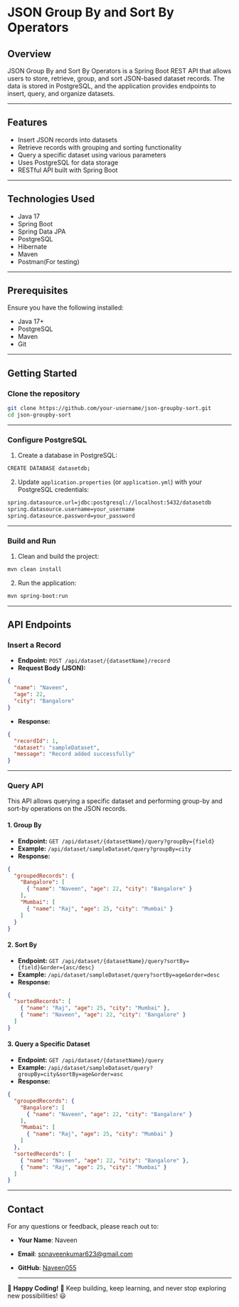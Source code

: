 # JSON Group By and Sort By Operators

## Overview
JSON Group By and Sort By Operators is a Spring Boot REST API that allows users to store, retrieve, group, and sort JSON-based dataset records. The data is stored in PostgreSQL, and the application provides endpoints to insert, query, and organize datasets.

---

## Features
- Insert JSON records into datasets
- Retrieve records with grouping and sorting functionality
- Query a specific dataset using various parameters
- Uses PostgreSQL for data storage
- RESTful API built with Spring Boot

---

## Technologies Used
- Java 17
- Spring Boot
- Spring Data JPA
- PostgreSQL
- Hibernate
- Maven
- Postman(For testing)

---

## Prerequisites
Ensure you have the following installed:
- Java 17+
- PostgreSQL
- Maven
- Git

---

## Getting Started

### Clone the repository
```bash
git clone https://github.com/your-username/json-groupby-sort.git
cd json-groupby-sort
```

---

### Configure PostgreSQL
1. Create a database in PostgreSQL:
```bash
CREATE DATABASE datasetdb;
```
2. Update `application.properties` (or `application.yml`) with your PostgreSQL credentials:
```bash
spring.datasource.url=jdbc:postgresql://localhost:5432/datasetdb
spring.datasource.username=your_username
spring.datasource.password=your_password
```

---

### Build and Run
1. Clean and build the project:
```bash
mvn clean install
```
2. Run the application:
```bash
mvn spring-boot:run
```

---

## API Endpoints

### Insert a Record
- **Endpoint:** `POST /api/dataset/{datasetName}/record`
- **Request Body (JSON):**
```json
{
  "name": "Naveen",
  "age": 22,
  "city": "Bangalore"
}
```
- **Response:**
```json
{
  "recordId": 1,
  "dataset": "sampleDataset",
  "message": "Record added successfully"
}
```

---

### Query API
This API allows querying a specific dataset and performing group-by and sort-by operations on the JSON records.

#### 1. Group By
- **Endpoint:** `GET /api/dataset/{datasetName}/query?groupBy={field}`
- **Example:** `/api/dataset/sampleDataset/query?groupBy=city`
- **Response:**
```json
{
  "groupedRecords": {
    "Bangalore": [
      { "name": "Naveen", "age": 22, "city": "Bangalore" }
    ],
    "Mumbai": [
      { "name": "Raj", "age": 25, "city": "Mumbai" }
    ]
  }
}
```

#### 2. Sort By
- **Endpoint:** `GET /api/dataset/{datasetName}/query?sortBy={field}&order={asc/desc}`
- **Example:** `/api/dataset/sampleDataset/query?sortBy=age&order=desc`
- **Response:**
```json
{
  "sortedRecords": [
    { "name": "Raj", "age": 25, "city": "Mumbai" },
    { "name": "Naveen", "age": 22, "city": "Bangalore" }
  ]
}
```

#### 3. Query a Specific Dataset
- **Endpoint:** `GET /api/dataset/{datasetName}/query`
- **Example:** `/api/dataset/sampleDataset/query?groupBy=city&sortBy=age&order=asc`
- **Response:**
```json
{
  "groupedRecords": {
    "Bangalore": [
      { "name": "Naveen", "age": 22, "city": "Bangalore" }
    ],
    "Mumbai": [
      { "name": "Raj", "age": 25, "city": "Mumbai" }
    ]
  },
  "sortedRecords": [
    { "name": "Naveen", "age": 22, "city": "Bangalore" },
    { "name": "Raj", "age": 25, "city": "Mumbai" }
  ]
}
```

---

## Contact
For any questions or feedback, please reach out to:

- **Your Name**: Naveen  
- **Email**: [spnaveenkumar623@gmail.com](mailto:spnaveenkumar623@gmail.com)  
- **GitHub**: [Naveen055](https://github.com/Naveen055)

  ---
  
🚀 **Happy Coding!** 🎉 Keep building, keep learning, and never stop exploring new possibilities! 😃
